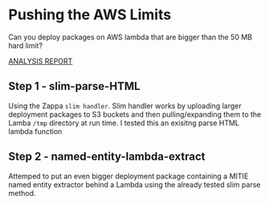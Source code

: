 # Pushing the AWS Limits

Can you deploy packages on AWS lambda that are bigger than the 50 MB hard limit?

[ANALYSIS REPORT](https://docs.google.com/document/u/2/d/1trBt1KfTCIZb6hCWNGxI6ryVfr7OxqMQXSc_Y549J7s/pub)

## Step 1 - slim-parse-HTML

Using the Zappa `slim handler`. Slim handler works by uploading larger deployment packages to S3 buckets and then pulling/expanding them to the Lamba `/tmp` directory at run time. I tested this an exisitng parse HTML lambda function

## Step 2 - named-entity-lambda-extract

Attemped to put an even bigger deployment package containing a MITIE named entity extractor behind a Lambda using the already tested slim parse method.